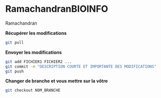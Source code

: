 # RamachandranBIOINFO
Ramachandran


**Récupérer les modifications**
```sh
git pull
```

**Envoyer les modifications**
```sh
git add FICHIER1 FICHIER2 ...
git commit -m "DESCRIPTION COURTE ET IMPORTANTE DES MODIFICATIONS"
git push
```

**Changer de branche et vous mettre sur la vôtre**
```sh
git checkout NOM_BRANCHE
```

